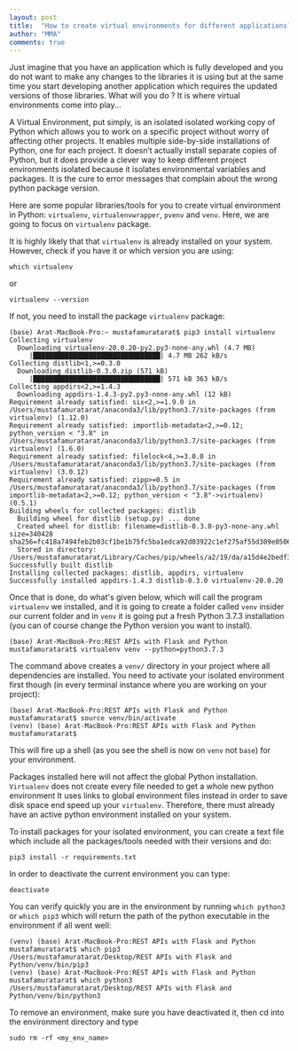 ```yaml
---
layout: post
title:  "How to create virtual environments for different applications?"
author: "MMA"
comments: true
---
```


Just imagine that you have an application which is fully developed and you do not want to make any changes to the libraries it is using but at the same time you start developing another application which requires the updated versions of those libraries. What will you do ? It is where virtual environments come into play...

A Virtual Environment, put simply, is an isolated isolated working copy of Python which allows you to work on a specific project without worry of affecting other projects. It enables multiple side-by-side installations of Python, one for each project. It doesn’t actually install separate copies of Python, but it does provide a clever way to keep different project environments isolated because it isolates environmental variables and packages. It is the cure to error messages that complain about the wrong python package version.

Here are some popular libraries/tools for you to create virtual environment in Python: `virtualenv`, `virtualenvwrapper`, `pvenv` and `venv`. Here, we are going to focus on `virtualenv` package.

It is highly likely that that `virtualenv` is already installed on your system. However, check if you have it or which version you are using:

```shell
which virtualenv
```
or 

```shell
virtualenv --version
```

If not, you need to install the package `virtualenv` package:

```shell
(base) Arat-MacBook-Pro:~ mustafamuratarat$ pip3 install virtualenv
Collecting virtualenv
  Downloading virtualenv-20.0.20-py2.py3-none-any.whl (4.7 MB)
     |████████████████████████████████| 4.7 MB 262 kB/s
Collecting distlib<1,>=0.3.0
  Downloading distlib-0.3.0.zip (571 kB)
     |████████████████████████████████| 571 kB 363 kB/s
Collecting appdirs<2,>=1.4.3
  Downloading appdirs-1.4.3-py2.py3-none-any.whl (12 kB)
Requirement already satisfied: six<2,>=1.9.0 in /Users/mustafamuratarat/anaconda3/lib/python3.7/site-packages (from virtualenv) (1.12.0)
Requirement already satisfied: importlib-metadata<2,>=0.12; python_version < "3.8" in /Users/mustafamuratarat/anaconda3/lib/python3.7/site-packages (from virtualenv) (1.6.0)
Requirement already satisfied: filelock<4,>=3.0.0 in /Users/mustafamuratarat/anaconda3/lib/python3.7/site-packages (from virtualenv) (3.0.12)
Requirement already satisfied: zipp>=0.5 in /Users/mustafamuratarat/anaconda3/lib/python3.7/site-packages (from importlib-metadata<2,>=0.12; python_version < "3.8"->virtualenv) (0.5.1)
Building wheels for collected packages: distlib
  Building wheel for distlib (setup.py) ... done
  Created wheel for distlib: filename=distlib-0.3.0-py3-none-any.whl size=340428 sha256=fc418a7494feb2b03cf1be1b75fc5ba1edca92d03922c1ef275af55d309e0506
  Stored in directory: /Users/mustafamuratarat/Library/Caches/pip/wheels/a2/19/da/a15d4e2bedf3062c739b190d5cb5b7b2ecfbccb6b0d93c861b
Successfully built distlib
Installing collected packages: distlib, appdirs, virtualenv
Successfully installed appdirs-1.4.3 distlib-0.3.0 virtualenv-20.0.20
```

Once that is done, do what's given below, which will call the program `virtualenv` we installed, and it is going to create a folder called `venv` insider our current folder and in `venv` it is going put a fresh Python 3.7.3 installation (you can of course change the Python version you want to install). 

```shell
(base) Arat-MacBook-Pro:REST APIs with Flask and Python mustafamuratarat$ virtualenv venv --python=python3.7.3
```

The command above creates a `venv/` directory in your project where all dependencies are installed. You need to activate your isolated environment first though (in every terminal instance where you are working on your project):

```shell
(base) Arat-MacBook-Pro:REST APIs with Flask and Python mustafamuratarat$ source venv/bin/activate
(venv) (base) Arat-MacBook-Pro:REST APIs with Flask and Python mustafamuratarat$
```

This will fire up a shell (as you see the shell is now on `venv` not `base`) for your environment.

Packages installed here will not affect the global Python installation. `Virtualenv` does not create every file needed to get a whole new python environment It uses links to global environment files instead in order to save disk space end speed up your `virtualenv`. Therefore, there must already have an active python environment installed on your
system.

To install packages for your isolated environment, you can create a text file which include all the packages/tools needed with their versions and do:

```shell
pip3 install -r requirements.txt 
```

In order to deactivate the current environment you can type:

```shell
deactivate
```

You can verify quickly you are in the environment by running `which python3` or `which pip3` which will return the path of the python executable in the environment if all went well:

```shell
(venv) (base) Arat-MacBook-Pro:REST APIs with Flask and Python mustafamuratarat$ which pip3
/Users/mustafamuratarat/Desktop/REST APIs with Flask and Python/venv/bin/pip3
(venv) (base) Arat-MacBook-Pro:REST APIs with Flask and Python mustafamuratarat$ which python3
/Users/mustafamuratarat/Desktop/REST APIs with Flask and Python/venv/bin/python3
```

To remove an environment, make sure you have deactivated it, then cd into the environment directory and type

```shell
sudo rm -rf <my_env_name>
```
